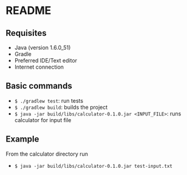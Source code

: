 README
========

## Requisites
- Java (version 1.6.0_51)
- Gradle
- Preferred IDE/Text editor
- Internet connection

## Basic commands
- `$ ./gradlew test`: run tests
- `$ ./gradlew build`: builds the project
- `$ java -jar build/libs/calculator-0.1.0.jar <INPUT_FILE>`: runs calculator for input file

## Example
From the calculator directory run
- `$ java -jar build/libs/calculator-0.1.0.jar test-input.txt`
